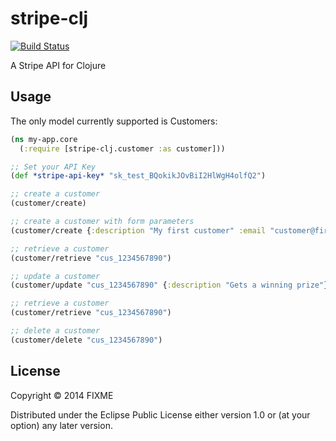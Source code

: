 # stripe-clj
[![Build Status](https://travis-ci.org/dyba/stripe-clj.svg?branch=master)](https://travis-ci.org/dyba/stripe-clj)

A Stripe API for Clojure

## Usage

The only model currently supported is Customers:

``` clojure
(ns my-app.core
  (:require [stripe-clj.customer :as customer]))

;; Set your API Key
(def *stripe-api-key* "sk_test_BQokikJOvBiI2HlWgH4olfQ2")

;; create a customer
(customer/create)

;; create a customer with form parameters
(customer/create {:description "My first customer" :email "customer@first.org"})

;; retrieve a customer
(customer/retrieve "cus_1234567890")

;; update a customer
(customer/update "cus_1234567890" {:description "Gets a winning prize"})

;; retrieve a customer
(customer/retrieve "cus_1234567890")

;; delete a customer
(customer/delete "cus_1234567890")
```

## License

Copyright © 2014 FIXME

Distributed under the Eclipse Public License either version 1.0 or (at
your option) any later version.
